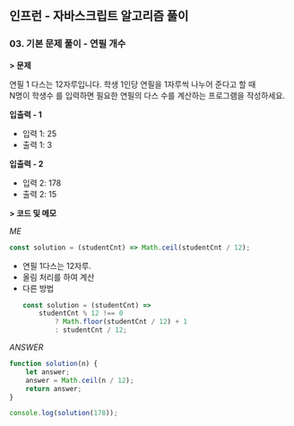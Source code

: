## 인프런 - 자바스크립트 알고리즘 풀이

### **03.** 기본 문제 풀이 - 연필 개수

**> 문제**

연필 1 다스는 12자루입니다. 학생 1인당 연필을 1자루씩 나누어 준다고 할 때  
N명이 학생수 를 입력하면 필요한 연필의 다스 수를 계산하는 프로그램을 작성하세요.

**입출력 - 1**

-   입력 1: 25
-   출력 1: 3

**입출력 - 2**

-   입력 2: 178
-   출력 2: 15

**> 코드 및 메모**

_ME_

```js
const solution = (studentCnt) => Math.ceil(studentCnt / 12);
```

-   연필 1다스는 12자루.
-   올림 처리를 하여 계산
-   다른 방법
    ```js
    const solution = (studentCnt) =>
        studentCnt % 12 !== 0
            ? Math.floor(studentCnt / 12) + 1
            : studentCnt / 12;
    ```

_ANSWER_

```js
function solution(n) {
    let answer;
    answer = Math.ceil(n / 12);
    return answer;
}

console.log(solution(178));
```
